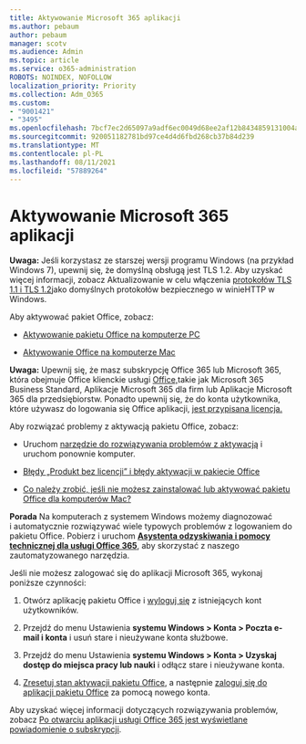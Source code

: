 ```yaml
---
title: Aktywowanie Microsoft 365 aplikacji
ms.author: pebaum
author: pebaum
manager: scotv
ms.audience: Admin
ms.topic: article
ms.service: o365-administration
ROBOTS: NOINDEX, NOFOLLOW
localization_priority: Priority
ms.collection: Adm_O365
ms.custom:
- "9001421"
- "3495"
ms.openlocfilehash: 7bcf7ec2d65097a9adf6ec0049d68ee2af12b8434859131004a7c62106925e05
ms.sourcegitcommit: 920051182781bd97ce4d4d6fbd268cb37b84d239
ms.translationtype: MT
ms.contentlocale: pl-PL
ms.lasthandoff: 08/11/2021
ms.locfileid: "57889264"
---
```

# <a name="activating-microsoft-365-apps"></a>Aktywowanie Microsoft 365 aplikacji

**Uwaga:** Jeśli korzystasz ze starszej wersji programu Windows (na przykład Windows 7), upewnij się, że domyślną obsługą jest TLS 1.2. Aby uzyskać więcej informacji, zobacz Aktualizowanie w celu włączenia [protokołów TLS 1.1 i TLS 1.2](https://support.microsoft.com/topic/update-to-enable-tls-1-1-and-tls-1-2-as-default-secure-protocols-in-winhttp-in-windows-c4bd73d2-31d7-761e-0178-11268bb10392)jako domyślnych protokołów bezpiecznego w winieHTTP w Windows.

Aby aktywować pakiet Office, zobacz:

- [Aktywowanie pakietu Office na komputerze PC](https://support.office.com/article/activate-office-5bd38f38-db92-448b-a982-ad170b1e187e) 

- [Aktywowanie Office na komputerze Mac](https://support.office.com/article/activate-office-for-mac-7f6646b1-bb14-422a-9ad4-a53410fcefb2)

**Uwaga:**  Upewnij się, że masz subskrypcję Office 365 lub Microsoft 365, która obejmuje Office klienckie usługi [Office,](https://support.office.com/article/28cbc8cf-1332-4f04-9123-9b660abb629e)takie jak Microsoft 365 Business Standard, Aplikacje Microsoft 365 dla firm lub Aplikacje Microsoft 365 dla przedsiębiorstw. Ponadto upewnij się, że do konta użytkownika, które używasz do logowania się Office aplikacji, [jest przypisana licencja.](https://docs.microsoft.com/microsoft-365/admin/manage/assign-licenses-to-users)

Aby rozwiązać problemy z aktywacją pakietu Office, zobacz:

- Uruchom [narzędzie do rozwiązywania problemów z aktywacją](https://aka.ms/SARA-OfficeActivation-Alchemy) i uruchom ponownie komputer.
- [Błędy „Produkt bez licencji” i błędy aktywacji w pakiecie Office](https://support.office.com/article/unlicensed-product-and-activation-errors-in-office-0d23d3c0-c19c-4b2f-9845-5344fedc4380)

- [Co należy zrobić, jeśli nie możesz zainstalować lub aktywować pakietu Office dla komputerów Mac?](https://support.office.com/article/what-to-try-if-you-can-t-install-or-activate-office-for-mac-5efba2b4-b1e6-4e5f-bf3c-6ab945d03dea)

**Porada** Na komputerach z systemem Windows możemy diagnozować i automatycznie rozwiązywać wiele typowych problemów z logowaniem do pakietu Office. Pobierz i uruchom  **[Asystenta odzyskiwania i pomocy technicznej dla usługi Office 365](https://aka.ms/SaRA-OfficeSignInScenario)**, aby skorzystać z naszego zautomatyzowanego narzędzia.

Jeśli nie możesz zalogować się do aplikacji Microsoft 365, wykonaj poniższe czynności:

1. Otwórz aplikację pakietu Office i [wyloguj się](https://go.microsoft.com/fwlink/?linkid=2114082) z istniejących kont użytkowników.

2. Przejdź do menu Ustawienia **systemu Windows > Konta > Poczta e-mail i konta** i usuń stare i nieużywane konta służbowe.

3. Przejdź do menu Ustawienia **systemu Windows > Konta > Uzyskaj dostęp do miejsca pracy lub nauki** i odłącz stare i nieużywane konta.

4. [Zresetuj stan aktywacji pakietu Office](https://docs.microsoft.com/office365/troubleshoot/activation/reset-office-365-proplus-activation-state), a następnie [zaloguj się do aplikacji pakietu Office](https://support.office.com/article/sign-in-to-office-b9582171-fd1f-4284-9846-bdd72bb28426) za pomocą nowego konta.

Aby uzyskać więcej informacji dotyczących rozwiązywania problemów, zobacz [Po otwarciu aplikacji usługi Office 365 jest wyświetlane powiadomienie o subskrypcji](https://support.office.com/article/a-subscription-notice-appears-when-i-open-an-office-365-application-4cabe32c-f594-4c0e-9191-3d3ade10cceb).
